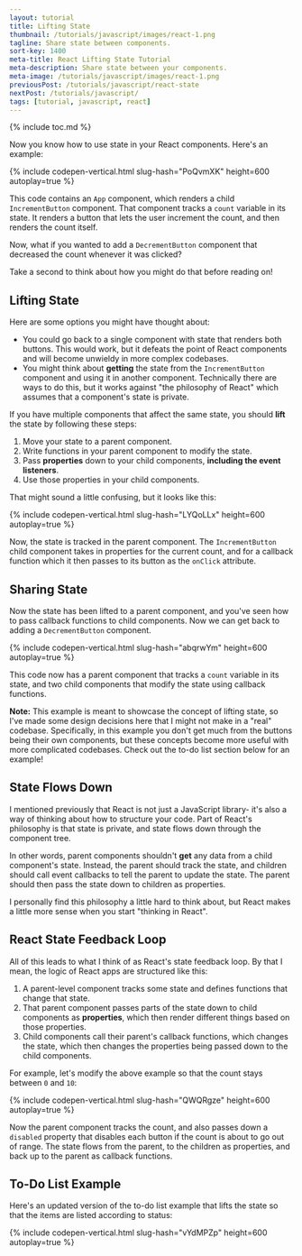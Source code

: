 ```yaml
---
layout: tutorial
title: Lifting State
thumbnail: /tutorials/javascript/images/react-1.png
tagline: Share state between components.
sort-key: 1400
meta-title: React Lifting State Tutorial
meta-description: Share state between your components.
meta-image: /tutorials/javascript/images/react-1.png
previousPost: /tutorials/javascript/react-state
nextPost: /tutorials/javascript/
tags: [tutorial, javascript, react]
---
```


{% include toc.md %}

Now you know how to use state in your React components. Here's an example:

{% include codepen-vertical.html slug-hash="PoQvmXK" height=600 autoplay=true %}

This code contains an `App` component, which renders a child `IncrementButton` component. That component tracks a `count` variable in its state. It renders a button that lets the user increment the count, and then renders the count itself.

Now, what if you wanted to add a `DecrementButton` component that decreased the count whenever it was clicked?

Take a second to think about how you might do that before reading on!

## Lifting State

Here are some options you might have thought about:

- You could go back to a single component with state that renders both buttons. This would work, but it defeats the point of React components and will become unwieldy in more complex codebases.
- You might think about **getting** the state from the `IncrementButton` component and using it in another component. Technically there are ways to do this, but it works against "the philosophy of React" which assumes that a component's state is private.

If you have multiple components that affect the same state, you should **lift** the state by following these steps:

1. Move your state to a parent component.
2. Write functions in your parent component to modify the state.
3. Pass **properties** down to your child components, **including the event listeners**.
4. Use those properties in your child components.

That might sound a little confusing, but it looks like this:

{% include codepen-vertical.html slug-hash="LYQoLLx" height=600 autoplay=true %}

Now, the state is tracked in the parent component. The `IncrementButton` child component takes in properties for the current count, and for a callback function which it then passes to its button as the `onClick` attribute.

## Sharing State

Now the state has been lifted to a parent component, and you've seen how to pass callback functions to child components. Now we can get back to adding a `DecrementButton` component.

{% include codepen-vertical.html slug-hash="abqrwYm" height=600 autoplay=true %}

This code now has a parent component that tracks a `count` variable in its state, and two child components that modify the state using callback functions.

**Note:** This example is meant to showcase the concept of lifting state, so I've made some design decisions here that I might not make in a "real" codebase. Specifically, in this example you don't get much from the buttons being their own components, but these concepts become more useful with more complicated codebases. Check out the to-do list section below for an example!

## State Flows Down

I mentioned previously that React is not just a JavaScript library- it's also a way of thinking about how to structure your code. Part of React's philosophy is that state is private, and state flows down through the component tree.

In other words, parent components shouldn't **get** any data from a child component's state. Instead, the parent should track the state, and children should call event callbacks to tell the parent to update the state. The parent should then pass the state down to children as properties.

I personally find this philosophy a little hard to think about, but React makes a little more sense when you start "thinking in React".

## React State Feedback Loop

All of this leads to what I think of as React's state feedback loop. By that I mean, the logic of React apps are structured like this:

1. A parent-level component tracks some state and defines functions that change that state.
2. That parent component passes parts of the state down to child components as **properties**, which then render different things based on those properties.
3. Child components call their parent's callback functions, which changes the state, which then changes the properties being passed down to the child components.

For example, let's modify the above example so that the count stays between `0` and `10`:

{% include codepen-vertical.html slug-hash="QWQRgze" height=600 autoplay=true %}

Now the parent component tracks the count, and also passes down a `disabled` property that disables each button if the count is about to go out of range. The state flows from the parent, to the children as properties, and back up to the parent as callback functions.

## To-Do List Example

Here's an updated version of the to-do list example that lifts the state so that the items are listed according to status:

{% include codepen-vertical.html slug-hash="vYdMPZp" height=600 autoplay=true %}
